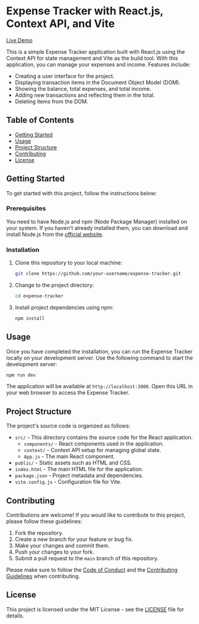 # Expense Tracker with React.js, Context API, and Vite

[Live Demo](https://expenses-tracker-react-app1.netlify.app/)

This is a simple Expense Tracker application built with React.js using the Context API for state management and Vite as the build tool. With this application, you can manage your expenses and income. Features include:

- Creating a user interface for the project.
- Displaying transaction items in the Document Object Model (DOM).
- Showing the balance, total expenses, and total income.
- Adding new transactions and reflecting them in the total.
- Deleting items from the DOM.

## Table of Contents

- [Getting Started](#getting-started)
- [Usage](#usage)
- [Project Structure](#project-structure)
- [Contributing](#contributing)
- [License](#license)

## Getting Started

To get started with this project, follow the instructions below:

### Prerequisites

You need to have Node.js and npm (Node Package Manager) installed on your system. If you haven't already installed them, you can download and install Node.js from the [official website](https://nodejs.org/).

### Installation

1. Clone this repository to your local machine:

   ```bash
   git clone https://github.com/your-username/expense-tracker.git
   ```

2. Change to the project directory:

   ```bash
   cd expense-tracker
   ```

3. Install project dependencies using npm:

   ```bash
   npm install
   ```

## Usage

Once you have completed the installation, you can run the Expense Tracker locally on your development server. Use the following command to start the development server:

```bash
npm run dev
```

The application will be available at `http://localhost:3000`. Open this URL in your web browser to access the Expense Tracker.

## Project Structure

The project's source code is organized as follows:

- `src/` - This directory contains the source code for the React application.
  - `components/` - React components used in the application.
  - `context/` - Context API setup for managing global state.
  - `App.js` - The main React component.
- `public/` - Static assets such as HTML and CSS.
- `index.html` - The main HTML file for the application.
- `package.json` - Project metadata and dependencies.
- `vite.config.js` - Configuration file for Vite.

## Contributing

Contributions are welcome! If you would like to contribute to this project, please follow these guidelines:

1. Fork the repository.
2. Create a new branch for your feature or bug fix.
3. Make your changes and commit them.
4. Push your changes to your fork.
5. Submit a pull request to the `main` branch of this repository.

Please make sure to follow the [Code of Conduct](CODE_OF_CONDUCT.md) and the [Contributing Guidelines](CONTRIBUTING.md) when contributing.

## License

This project is licensed under the MIT License - see the [LICENSE](LICENSE) file for details.

